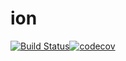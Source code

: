 # ion

[![Build Status](https://travis-ci.org/tor4z/ion.svg?branch=master)](https://travis-ci.org/tor4z/ion)[![codecov](https://codecov.io/gh/tor4z/ion/branch/master/graph/badge.svg)](https://codecov.io/gh/tor4z/ion)
